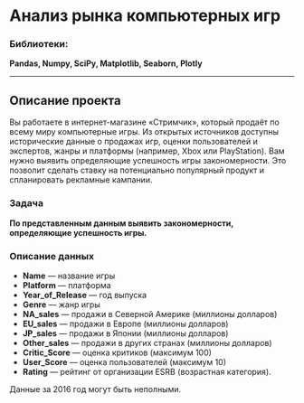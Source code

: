 # Анализ рынка компьютерных игр

### Библиотеки:
**Pandas, Numpy, SciPy, Matplotlib, Seaborn, Plotly**

---
## Описание проекта

Вы работаете в интернет-магазине «Стримчик», который продаёт по всему миру компьютерные игры. Из открытых источников доступны исторические данные о продажах игр, оценки пользователей и экспертов, жанры и платформы (например, Xbox или PlayStation). Вам нужно выявить определяющие успешность игры закономерности. Это позволит сделать ставку на потенциально популярный продукт и спланировать рекламные кампании.

### Задача

**По представленным данным выявить закономерности, определяющие успешность игры.**

### Описание данных

- **Name** — название игры
- **Platform** — платформа
- **Year_of_Release** — год выпуска
- **Genre** — жанр игры
- **NA_sales** — продажи в Северной Америке (миллионы долларов)
- **EU_sales** — продажи в Европе (миллионы долларов)
- **JP_sales** — продажи в Японии (миллионы долларов)
- **Other_sales** — продажи в других странах (миллионы долларов)
- **Critic_Score** — оценка критиков (максимум 100)
- **User_Score** — оценка пользователей (максимум 10)
- **Rating** — рейтинг от организации ESRB (возрастная категория).

Данные за 2016 год могут быть неполными.

